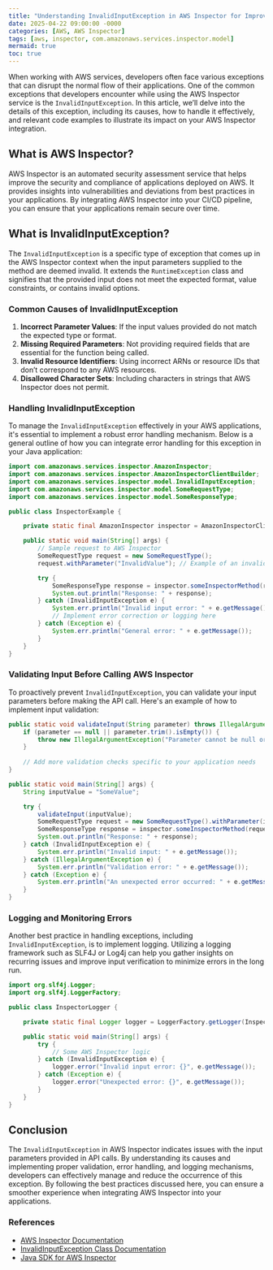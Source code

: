 ```yaml
---
title: "Understanding InvalidInputException in AWS Inspector for Improved Error Handling"
date: 2025-04-22 09:00:00 -0000
categories: [AWS, AWS Inspector]
tags: [aws, inspector, com.amazonaws.services.inspector.model]
mermaid: true
toc: true
---
```



When working with AWS services, developers often face various exceptions that can disrupt the normal flow of their applications. One of the common exceptions that developers encounter while using the AWS Inspector service is the `InvalidInputException`. In this article, we’ll delve into the details of this exception, including its causes, how to handle it effectively, and relevant code examples to illustrate its impact on your AWS Inspector integration.

## What is AWS Inspector?

AWS Inspector is an automated security assessment service that helps improve the security and compliance of applications deployed on AWS. It provides insights into vulnerabilities and deviations from best practices in your applications. By integrating AWS Inspector into your CI/CD pipeline, you can ensure that your applications remain secure over time.

## What is InvalidInputException?

The `InvalidInputException` is a specific type of exception that comes up in the AWS Inspector context when the input parameters supplied to the method are deemed invalid. It extends the `RuntimeException` class and signifies that the provided input does not meet the expected format, value constraints, or contains invalid options.

### Common Causes of InvalidInputException

1. **Incorrect Parameter Values**: If the input values provided do not match the expected type or format.
2. **Missing Required Parameters**: Not providing required fields that are essential for the function being called.
3. **Invalid Resource Identifiers**: Using incorrect ARNs or resource IDs that don’t correspond to any AWS resources.
4. **Disallowed Character Sets**: Including characters in strings that AWS Inspector does not permit.

### Handling InvalidInputException

To manage the `InvalidInputException` effectively in your AWS applications, it's essential to implement a robust error handling mechanism. Below is a general outline of how you can integrate error handling for this exception in your Java application:

```java
import com.amazonaws.services.inspector.AmazonInspector;
import com.amazonaws.services.inspector.AmazonInspectorClientBuilder;
import com.amazonaws.services.inspector.model.InvalidInputException;
import com.amazonaws.services.inspector.model.SomeRequestType;
import com.amazonaws.services.inspector.model.SomeResponseType;

public class InspectorExample {

    private static final AmazonInspector inspector = AmazonInspectorClientBuilder.defaultClient();

    public static void main(String[] args) {
        // Sample request to AWS Inspector
        SomeRequestType request = new SomeRequestType();
        request.withParameter("InvalidValue"); // Example of an invalid parameter

        try {
            SomeResponseType response = inspector.someInspectorMethod(request);
            System.out.println("Response: " + response);
        } catch (InvalidInputException e) {
            System.err.println("Invalid input error: " + e.getMessage());
            // Implement error correction or logging here
        } catch (Exception e) {
            System.err.println("General error: " + e.getMessage());
        }
    }
}
```

### Validating Input Before Calling AWS Inspector

To proactively prevent `InvalidInputException`, you can validate your input parameters before making the API call. Here's an example of how to implement input validation:

```java
public static void validateInput(String parameter) throws IllegalArgumentException {
    if (parameter == null || parameter.trim().isEmpty()) {
        throw new IllegalArgumentException("Parameter cannot be null or empty.");
    }
    
    // Add more validation checks specific to your application needs
}

public static void main(String[] args) {
    String inputValue = "SomeValue";

    try {
        validateInput(inputValue);
        SomeRequestType request = new SomeRequestType().withParameter(inputValue);
        SomeResponseType response = inspector.someInspectorMethod(request);
        System.out.println("Response: " + response);
    } catch (InvalidInputException e) {
        System.err.println("Invalid input: " + e.getMessage());
    } catch (IllegalArgumentException e) {
        System.err.println("Validation error: " + e.getMessage());
    } catch (Exception e) {
        System.err.println("An unexpected error occurred: " + e.getMessage());
    }
}
```

### Logging and Monitoring Errors

Another best practice in handling exceptions, including `InvalidInputException`, is to implement logging. Utilizing a logging framework such as SLF4J or Log4j can help you gather insights on recurring issues and improve input verification to minimize errors in the long run.

```java
import org.slf4j.Logger;
import org.slf4j.LoggerFactory;

public class InspectorLogger {

    private static final Logger logger = LoggerFactory.getLogger(InspectorLogger.class);

    public static void main(String[] args) {
        try {
            // Some AWS Inspector logic
        } catch (InvalidInputException e) {
            logger.error("Invalid input error: {}", e.getMessage());
        } catch (Exception e) {
            logger.error("Unexpected error: {}", e.getMessage());
        }
    }
}
```

## Conclusion

The `InvalidInputException` in AWS Inspector indicates issues with the input parameters provided in API calls. By understanding its causes and implementing proper validation, error handling, and logging mechanisms, developers can effectively manage and reduce the occurrence of this exception. By following the best practices discussed here, you can ensure a smoother experience when integrating AWS Inspector into your applications.

### References

- [AWS Inspector Documentation](https://docs.aws.amazon.com/inspector/latest/userguide/what-is.html)
- [InvalidInputException Class Documentation](https://docs.aws.amazon.com/AWSJavaSDK/latest/javadoc/com/amazonaws/services/inspector/model/InvalidInputException.html)
- [Java SDK for AWS Inspector](https://docs.aws.amazon.com/sdk-for-java/latest/developer-guide/inspector-examples.html)